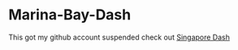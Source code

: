 # Marina-Bay-Dash
This got my github account suspended
check out [Singapore Dash](https://github.com/PhyoTP/Singapore-Dash/)
